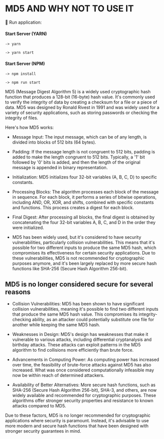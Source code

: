 # MD5 AND WHY NOT TO USE IT

🔧 Run application:

#### Start Server (YARN)
```
-> yarn

-> yarn start
```

#### Start Server (NPM)
```
-> npm install

-> npm run start
```

MD5 (Message Digest Algorithm 5) is a widely used cryptographic hash function that produces a 128-bit (16-byte) hash value. It's commonly used to verify the integrity of data by creating a checksum for a file or a piece of data. MD5 was designed by Ronald Rivest in 1991 and was widely used for a variety of security applications, such as storing passwords or checking the integrity of files.

Here's how MD5 works:

* Message Input: The input message, which can be of any length, is divided into blocks of 512 bits (64 bytes).

* Padding: If the message length is not congruent to 512 bits, padding is added to make the length congruent to 512 bits. Typically, a '1' bit followed by '0' bits is added, and then the length of the original message is appended in binary representation.

* Initialization: MD5 initializes four 32-bit variables (A, B, C, D) to specific constants.

* Processing Blocks: The algorithm processes each block of the message in sequence. For each block, it performs a series of bitwise operations, including AND, OR, XOR, and shifts, combined with specific constants and functions. This process creates a digest for each block.

* Final Digest: After processing all blocks, the final digest is obtained by concatenating the four 32-bit variables A, B, C, and D in the order they were initialized.

* MD5 has been widely used, but it's considered to have security vulnerabilities, particularly collision vulnerabilities. This means that it's possible for two different inputs to produce the same MD5 hash, which compromises its effectiveness for certain security applications. Due to these vulnerabilities, MD5 is not recommended for cryptographic purposes anymore, and it's been largely replaced by more secure hash functions like SHA-256 (Secure Hash Algorithm 256-bit).


## MD5 is no longer considered secure for several reasons

* Collision Vulnerabilities: MD5 has been shown to have significant collision vulnerabilities, meaning it's possible to find two different inputs that produce the same MD5 hash value. This compromises its integrity-checking ability, as an attacker could potentially substitute one file for another while keeping the same MD5 hash.

* Weaknesses in Design: MD5's design has weaknesses that make it vulnerable to various attacks, including differential cryptanalysis and birthday attacks. These attacks can exploit patterns in the MD5 algorithm to find collisions more efficiently than brute force.

* Advancements in Computing Power: As computing power has increased over time, the feasibility of brute-force attacks against MD5 has also increased. What was once considered computationally infeasible may now be within reach of determined attackers.

* Availability of Better Alternatives: More secure hash functions, such as SHA-256 (Secure Hash Algorithm 256-bit), SHA-3, and others, are now widely available and recommended for cryptographic purposes. These algorithms offer stronger security properties and resistance to known attacks compared to MD5.

Due to these factors, MD5 is no longer recommended for cryptographic applications where security is paramount. Instead, it's advisable to use more modern and secure hash functions that have been designed with stronger security guarantees in mind.